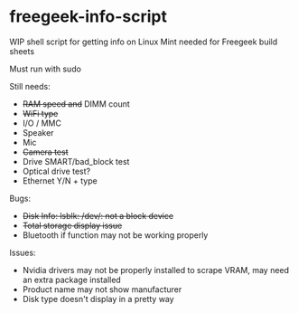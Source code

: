 # freegeek-info-script
WIP shell script for getting info on Linux Mint needed for Freegeek build sheets

Must run with sudo

Still needs:
- ~~RAM speed and~~ DIMM count
- ~~WiFi type~~
- I/O / MMC
- Speaker
- Mic
- ~~Camera test~~
- Drive SMART/bad_block test
- Optical drive test?
- Ethernet Y/N + type

Bugs:
- ~~Disk Info: lsblk: /dev/: not a block device~~
- ~~Total storage display issue~~
- Bluetooth if function may not be working properly

Issues:
- Nvidia drivers may not be properly installed to scrape VRAM, may need an extra package installed
- Product name may not show manufacturer
- Disk type doesn't display in a pretty way

